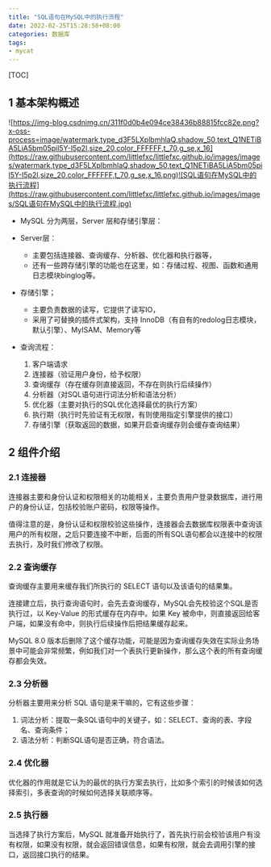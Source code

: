 ```yaml
---
title: "SQL语句在MySQL中的执行流程"
date: 2022-02-25T15:28:58+08:00
categories: 数据库
tags:
- mycat
---
```


[TOC]

## 1 基本架构概述

![https://img-blog.csdnimg.cn/311f0d0b4e094ce38436b88815fcc82e.png?x-oss-process=image/watermark,type_d3F5LXplbmhlaQ,shadow_50,text_Q1NETiBA5LiA5bm05pil5Y-I5p2l,size_20,color_FFFFFF,t_70,g_se,x_16](https://raw.githubusercontent.com/littlefxc/littlefxc.github.io/images/images/watermark,type_d3F5LXplbmhlaQ,shadow_50,text_Q1NETiBA5LiA5bm05pil5Y-I5p2l,size_20,color_FFFFFF,t_70,g_se,x_16.png)![SQL语句在MySQL中的执行流程](https://raw.githubusercontent.com/littlefxc/littlefxc.github.io/images/images/SQL语句在MySQL中的执行流程.jpg)

- MySQL 分为两层，Server 层和存储引擎层：

- Server层：
  - 主要包括连接器、查询缓存、分析器、优化器和执行器等，
  - 还有一些跨存储引擎的功能也在这里，如：存储过程、视图、函数和通用日志模块binglog等。
- 存储引擎；
  - 主要负责数据的读写，它提供了读写IO，
  - 采用了可替换的插件式架构，支持 InnoDB（有自有的redolog日志模块，默认引擎）、MyISAM、Memory等
- 查询流程：
  1. 客户端请求
  2. 连接器（验证用户身份，给予权限）
  3. 查询缓存（存在缓存则直接返回，不存在则执行后续操作）
  4. 分析器（对SQL语句进行词法分析和语法分析）
  5. 优化器（主要对执行的SQL优化选择最优的执行方案）
  6. 执行期（执行时先验证有无权限，有则使用指定引擎提供的接口）
  7. 存储引擎（获取返回的数据，如果开启查询缓存则会缓存查询结果）

## 2 组件介绍

### 2.1 连接器

连接器主要和身份认证和权限相关的功能相关，主要负责用户登录数据库，进行用户的身份认证，包括校验账户密码，权限等操作。

值得注意的是，身份认证和权限校验这些操作，连接器会去数据库权限表中查询该用户的所有权限，之后只要连接不中断，后面的所有SQL语句都会以连接中的权限去执行，及时我们修改了权限。

### 2.2 查询缓存

查询缓存主要用来缓存我们所执行的 SELECT 语句以及该语句的结果集。

连接建立后，执行查询语句时，会先去查询缓存，MySQL会先校验这个SQL是否执行过，以 Key-Value 的形式缓存在内存中。如果 Key 被命中，则直接返回给客户端，如果没有命中，则执行后续操作后把结果缓存起来。

MySQL 8.0 版本后删除了这个缓存功能，可能是因为查询缓存失效在实际业务场景中可能会非常频繁，例如我们对一个表执行更新操作，那么这个表的所有查询缓存都会失效。

### 2.3 分析器

分析器主要用来分析 SQL 语句是来干嘛的，它有这些步骤：

1. 词法分析：提取一条SQL语句中的关键子，如：SELECT、查询的表、字段名、查询条件；
2. 语法分析：判断SQL语句是否正确，符合语法。

### 2.4 优化器

优化器的作用就是它认为的最优的执行方案去执行，比如多个索引的时候该如何选择索引，多表查询的时候如何选择关联顺序等。

### 2.5 执行器

当选择了执行方案后，MySQL 就准备开始执行了，首先执行前会校验该用户有没有权限，如果没有权限，就会返回错误信息，如果有权限，就会去调用引擎的接口，返回接口执行的结果。
